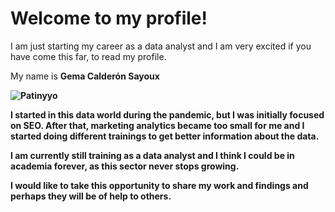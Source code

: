 # Welcome to my profile!

I am just starting my career as a data analyst and I am very excited if you have come this far, to read my profile.

My name is 
<b>Gema Calderón Sayoux<b>

![Patinyyo](https://user-images.githubusercontent.com/120729263/215287578-8d5177b2-667a-44c9-9d60-faa724f7fb1f.jpg)

I started in this data world during the pandemic, but I was initially focused on SEO. After that, marketing analytics became too small for me and I started doing different trainings to get better information about the data.

I am currently still training as a data analyst and I think I could be in academia forever, as this sector never stops growing. 

I would like to take this opportunity to share my work and findings and perhaps they will be of help to others.

